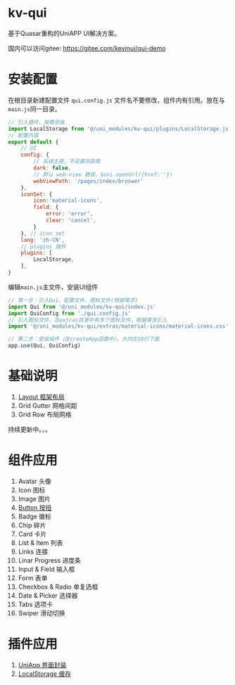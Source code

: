 # kv-qui

基于Quasar重构的UniAPP UI解决方案。

国内可以访问gitee: https://gitee.com/kevinui/qui-demo 

# 安装配置

在根目录新建配置文件 `qui.config.js` 文件名不要修改，组件内有引用。放在与`main.js`同一目录。

```javascript
// 引入插件，按需安装
import LocalStorage from '@/uni_modules/kv-qui/plugins/LocalStorage.js'
// 配置内容
export default {
	// UI 
	config: {
		// 系统主题，不设置则获取
		dark: false,
		// 默认 web-view 路径，$uni.openUrl({href:''})
		webViewPath: '/pages/index/broswer'
	},
	iconSet: {
		icon:'material-icons',
		field: {
			error: 'error',
			clear: 'cancel',
		}
	}, // icon set
	lang: 'zh-CN',
	// plugins 插件
	plugins: [
		LocalStorage,
	],
}
```

编辑`main.js`主文件，安装UI组件

```javascript
// 第一步：引入Qui、配置文件、图标文件(根据需求)
import Qui from '@/uni_modules/kv-qui/index.js'
import QuiConfig from './qui.config.js'
// 引入图标文件，在extras目录中有多个图标文件，根据需求引入
import '@/uni_modules/kv-qui/extras/material-icons/material-icons.css'

// 第二步：安装组件（在createApp函数中），大约在18行下面
app.use(Qui, QuiConfig)
```

# 基础说明

1. [Layout 框架布局](https://github.com/ajaxjs/qui-demo/blob/main/.documents/2.%E6%A1%86%E6%9E%B6%E5%B8%83%E5%B1%80.md)
2. Grid Gutter 网格间距
3. Grid Row 布局网格

持续更新中。。。

# 组件应用

1. Avatar 头像
2. Icon 图标
3. Image 图片
4. [Button 按扭](https://github.com/ajaxjs/qui-demo/blob/main/.documents/components/Button.md)
5. Badge 徽标
6. Chip 碎片
7. Card 卡片
8. List & Item 列表
9. Links 连接
10. Linar Progress 进度条
11. Input & Field 输入框
12. Form 表单
13. Checkbox & Radio 单复选框
14. Date & Picker 选择器
15. Tabs 选项卡
16. Swiper 滑动切换



# 插件应用

1. [UniApp 界面封装](https://github.com/ajaxjs/qui-demo/blob/main/.documents/plugs/UniApp.md)
2. [LocalStorage 缓存](https://github.com/ajaxjs/qui-demo/blob/main/.documents/plugs/LocalStorage.md)